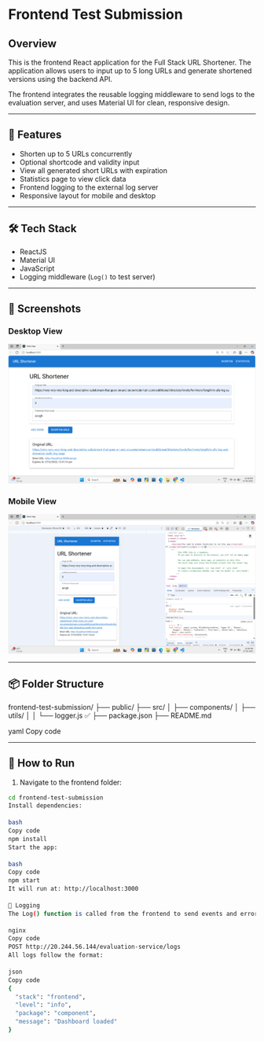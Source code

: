 # Frontend Test Submission

## Overview

This is the frontend React application for the Full Stack URL Shortener. The application allows users to input up to 5 long URLs and generate shortened versions using the backend API.

The frontend integrates the reusable logging middleware to send logs to the evaluation server, and uses Material UI for clean, responsive design.

---

## 🚀 Features

- Shorten up to 5 URLs concurrently
- Optional shortcode and validity input
- View all generated short URLs with expiration
- Statistics page to view click data
- Frontend logging to the external log server
- Responsive layout for mobile and desktop

---

## 🛠️ Tech Stack

- ReactJS
- Material UI
- JavaScript
- Logging middleware (`Log()` to test server)

---

## 📸 Screenshots

### Desktop View

![Desktop Screenshot](./Screenshot%202025-06-27%20123823.png)

### Mobile View

![Mobile Screenshot](./Screenshot%202025-06-27%20123901.png)

---

## 📦 Folder Structure

frontend-test-submission/
├── public/
├── src/
│ ├── components/
│ ├── utils/
│ │ └── logger.js ✅
├── package.json
├── README.md

yaml
Copy code

---

## 📄 How to Run

1. Navigate to the frontend folder:

```bash
cd frontend-test-submission
Install dependencies:

bash
Copy code
npm install
Start the app:

bash
Copy code
npm start
It will run at: http://localhost:3000

🔗 Logging
The Log() function is called from the frontend to send events and errors to:

nginx
Copy code
POST http://20.244.56.144/evaluation-service/logs
All logs follow the format:

json
Copy code
{
  "stack": "frontend",
  "level": "info",
  "package": "component",
  "message": "Dashboard loaded"
}
